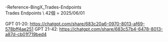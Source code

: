 -Reference-BingX_Trades-Endpoints \
Trades Endpoints \ 42個 = 2025/06/01 \
\
GPT 01-20: https://chatgpt.com/share/683c20a6-0970-8013-af69-578bff4ae251
GPT 21-42: https://chatgpt.com/share/683c57b4-6478-8013-a87d-cb01f719bed4

